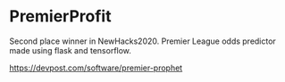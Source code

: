 # PremierProfit
Second place winner in NewHacks2020. Premier League odds predictor made using flask and tensorflow. 

https://devpost.com/software/premier-prophet
